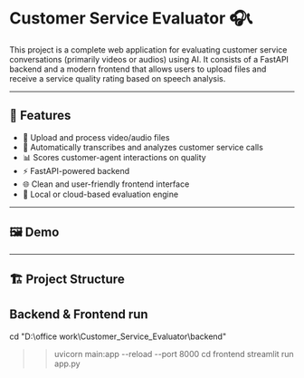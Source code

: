 # Customer Service Evaluator 🎧📞

This project is a complete web application for evaluating customer service conversations (primarily  videos or audios) using AI. It consists of a FastAPI backend and a modern frontend that allows users to upload files and receive a service quality rating based on speech analysis.

---

## 🔧 Features

- 🎥 Upload and process video/audio files
- 🧠 Automatically transcribes and analyzes customer service calls
- 📊 Scores customer-agent interactions on quality
- ⚡ FastAPI-powered backend
- 🌐 Clean and user-friendly frontend interface
- 💾 Local or cloud-based evaluation engine

---

## 🖼️ Demo



---

## 🏗️ Project Structure



## Backend & Frontend run




cd "D:\office work\Customer_Service_Evaluator\backend"
>> uvicorn main:app --reload --port 8000
cd frontend
streamlit run app.py
